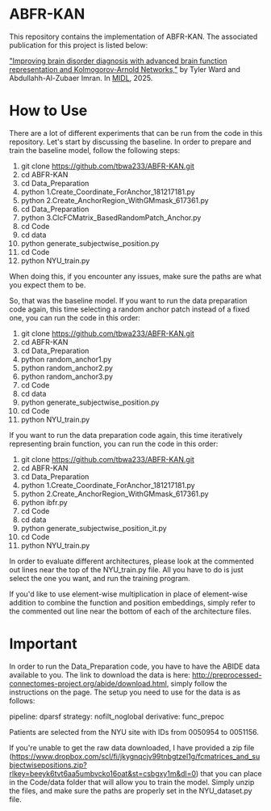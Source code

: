 # ABFR-KAN
This repository contains the implementation of ABFR-KAN. The associated publication for this project is listed below:

["Improving brain disorder diagnosis with advanced brain function representation and Kolmogorov-Arnold Networks,"](https://openreview.net/forum?id=YmUDkDQhCW) by Tyler Ward and Abdullahh-Al-Zubaer Imran. In [MIDL](https://2025.midl.io/), 2025.

# How to Use
There are a lot of different experiments that can be run from the code in this repository. Let's start by discussing the baseline. In order to prepare and train the baseline model, follow the following steps:

1. git clone https://github.com/tbwa233/ABFR-KAN.git
2. cd ABFR-KAN
3. cd Data_Preparation
4. python 1.Create_Coordinate_ForAnchor_181217181.py
5. python 2.Create_AnchorRegion_WithGMmask_617361.py
6. cd Data_Preparation
7. python 3.ClcFCMatrix_BasedRandomPatch_Anchor.py
8. cd Code
9. cd data
10. python generate_subjectwise_position.py
11. cd Code
12. python NYU_train.py

When doing this, if you encounter any issues, make sure the paths are what you expect them to be.

So, that was the baseline model. If you want to run the data preparation code again, this time selecting a random anchor patch instead of a fixed one, you can run the code in this order:

1. git clone https://github.com/tbwa233/ABFR-KAN.git
2. cd ABFR-KAN
3. cd Data_Preparation
4. python random_anchor1.py
5. python random_anchor2.py
6. python random_anchor3.py
7. cd Code
8. cd data
9. python generate_subjectwise_position.py
10. cd Code
11. python NYU_train.py

If you want to run the data preparation code again, this time iteratively representing brain function, you can run the code in this order:

1. git clone https://github.com/tbwa233/ABFR-KAN.git
2. cd ABFR-KAN
3. cd Data_Preparation
4. python 1.Create_Coordinate_ForAnchor_181217181.py
5. python 2.Create_AnchorRegion_WithGMmask_617361.py
6. python ibfr.py
7. cd Code
8. cd data
9. python generate_subjectwise_position_it.py
10. cd Code
11. python NYU_train.py

In order to evaluate different architectures, please look at the commented out lines near the top of the NYU_train.py file. All you have to do is just select the one you want, and run the training program.

If you'd like to use element-wise multiplication in place of element-wise addition to combine the function and position embeddings, simply refer to the commented out line near the bottom of each of the architecture files.

# Important
In order to run the Data_Preparation code, you have to have the ABIDE data available to you. The link to download the data is here: http://preprocessed-connectomes-project.org/abide/download.html, simply follow the instructions on the page. The setup you need to use for the data is as follows:

pipeline: dparsf
strategy: nofilt_noglobal
derivative: func_prepoc

Patients are selected from the NYU site with IDs from 0050954 to 0051156.

If you're unable to get the raw data downloaded, I have provided a zip file (https://www.dropbox.com/scl/fi/jkygnqcjv99tnbgtzel1g/fcmatrices_and_subjectwisepositions.zip?rlkey=beeyk6tvt6aa5umbvcko16oat&st=csbgxy1m&dl=0) that you can place in the Code/data folder that will allow you to train the model. Simply unzip the files, and make sure the paths are properly set in the NYU_dataset.py file.
